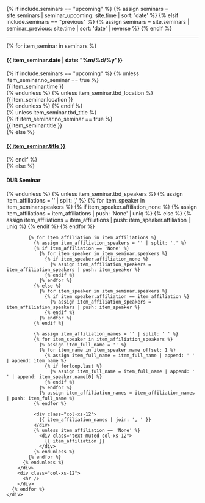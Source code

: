{% if include.seminars == "upcoming" %}
  {% assign seminars = site.seminars | seminar_upcoming: site.time | sort: 'date' %}
{% elsif include.seminars == "previous" %}
  {% assign seminars = site.seminars | seminar_previous: site.time | sort: 'date' | reverse %}
{% endif %}

<html>
  <section>
    <div class="row">
        <div class="col-xs-12">
          <hr />
        </div>
      {% for item_seminar in seminars %}
        <div class="col-md-3">
          <div class="col-xs-12">
            <h4 class="tableheading">
              {{ item_seminar.date | date: "%m/%d/%y"}}
            </h4>
          </div>
          {% if include.seminars == "upcoming" %}
            {% unless item_seminar.no_seminar == true %}
              <div class="col-xs-12">
                {{ item_seminar.time }}
              </div>
            {% endunless %}
            {% unless item_seminar.tbd_location %}
              <div class="col-xs-12">
                {{ item_seminar.location }}
              </div>
            {% endunless %}
          {% endif %}
        </div>
        <div class="col-md-9">
          {% unless item_seminar.tbd_title %}
            <div class="col-xs-12">
              {% if item_seminar.no_seminar == true %}
                <div class="tableheading text-muted no-seminar">
                  {{ item_seminar.title }}
                </div>
              {% else %}
                <h4 class="tableheading">
                  <a href="{{ item_seminar.url }}">{{ item_seminar.title }}</a>
                </h4>
              {% endif %}
            </div>
          {% else %}
            <div class="col-xs-12">
              <h4 class="tableheading">DUB Seminar</h4>
            </div>
          {% endunless %}
          {% unless item_seminar.tbd_speakers %}
            {% assign item_affiliations = '' | split: ',' %}
            {% for item_speaker in item_seminar.speakers %}
              {% if item_speaker.affiliation_none %}
                {% assign item_affiliations = item_affiliations | push: 'None' | uniq %}
              {% else %}
                {% assign item_affiliations = item_affiliations | push: item_speaker.affiliation | uniq %}
              {% endif %}
            {% endfor %}
            
            {% for item_affiliation in item_affiliations %}
              {% assign item_affiliation_speakers = '' | split: ',' %}
              {% if item_affiliation == 'None' %}
                {% for item_speaker in item_seminar.speakers %}
                  {% if item_speaker.affiliation_none %}
                    {% assign item_affiliation_speakers = item_affiliation_speakers | push: item_speaker %}
                  {% endif %}
                {% endfor %}
              {% else %}
                {% for item_speaker in item_seminar.speakers %}
                  {% if item_speaker.affiliation == item_affiliation %}
                    {% assign item_affiliation_speakers = item_affiliation_speakers | push: item_speaker %}
                  {% endif %}
                {% endfor %}
              {% endif %}

              {% assign item_affiliation_names = '' | split: ' ' %}
              {% for item_speaker in item_affiliation_speakers %}
                {% assign item_full_name = '' %}
                {% for item_name in item_speaker.name offset: 1 %}
                  {% assign item_full_name = item_full_name | append: ' ' | append: item_name %}
                  {% if forloop.last %}
                    {% assign item_full_name = item_full_name | append: ' ' | append: item_speaker.name[0] %}
                  {% endif %}
                {% endfor %}
                {% assign item_affiliation_names = item_affiliation_names | push: item_full_name %}
              {% endfor %}
              
              <div class="col-xs-12">
                {{ item_affiliation_names | join: ', ' }}
              </div>
              {% unless item_affiliation == 'None' %}
                <div class="text-muted col-xs-12">
                  {{ item_affiliation }}
                </div>
              {% endunless %}
            {% endfor %}
          {% endunless %}
        </div>
        <div class="col-xs-12">
          <hr />
        </div>
      {% endfor %}
    </div>
  </section>
</html>
